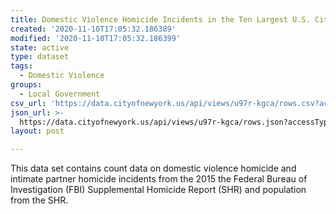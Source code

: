```yaml
---
title: Domestic Violence Homicide Incidents in the Ten Largest U.S. Cities
created: '2020-11-10T17:05:32.186389'
modified: '2020-11-10T17:05:32.186399'
state: active
type: dataset
tags:
  - Domestic Violence
groups:
  - Local Government
csv_url: 'https://data.cityofnewyork.us/api/views/u97r-kgca/rows.csv?accessType=DOWNLOAD'
json_url: >-
  https://data.cityofnewyork.us/api/views/u97r-kgca/rows.json?accessType=DOWNLOAD
layout: post

---
```

This data set contains count data on domestic violence homicide and intimate partner homicide incidents from the 2015 the Federal Bureau of Investigation (FBI) Supplemental Homicide Report (SHR) and population from the SHR.
